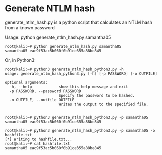 # Generate NTLM hash

generate_ntlm_hash.py is a python script that calculates an NTLM hash from a known password

Usage: python generate_ntlm_hash.py samantha05

```
root@kali:~# python generate_ntlm_hash.py samantha05
samantha05 eac9f53ac5b060f0b91ce355a88be845
```

Or, in Python3:

```
root@kali:~# python3 generate_ntlm_hash_python3.py -h
usage: generate_ntlm_hash_python3.py [-h] [-p PASSWORD] [-o OUTFILE]

optional arguments:
  -h, --help            show this help message and exit
  -p PASSWORD, --password PASSWORD
                        Specify the password to be hashed.
  -o OUTFILE, --outfile OUTFILE
                        Writes the output to the specified file.


root@kali:~# python3 generate_ntlm_hash_python3.py -p samantha05
samantha05 eac9f53ac5b060f0b91ce355a88be845

root@kali:~# python3 generate_ntlm_hash_python3.py -p samantha05 -o hashfile.txt
[*] Writing to hashfile.txt...
root@kali:~# cat hashfile.txt 
samantha05 eac9f53ac5b060f0b91ce355a88be845
```
